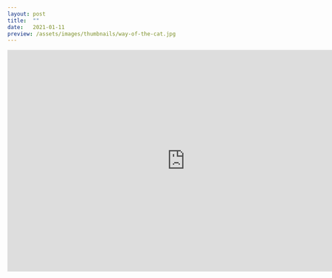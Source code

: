 ```yaml
---
layout: post
title:  ""
date:   2021-01-11
preview: /assets/images/thumbnails/way-of-the-cat.jpg
---
```


<iframe width="800" height="500" src="https://www.youtube.com/embed/d3_mRXtJ7RE" title="YouTube video player" frameborder="0" allow="accelerometer; autoplay; clipboard-write; encrypted-media; gyroscope; picture-in-picture" allowfullscreen></iframe>
